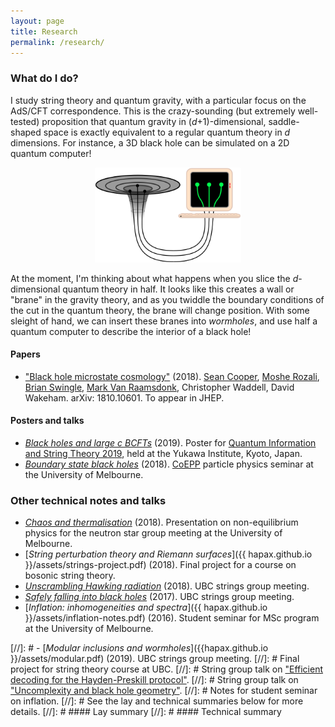 ```yaml
---
layout: page
title: Research
permalink: /research/
---
```


### What do I do?

I study string theory and quantum gravity, with a particular focus
on the AdS/CFT correspondence.
This is the crazy-sounding (but extremely well-tested) proposition that
quantum gravity in (*d*+1)-dimensional, saddle-shaped space is exactly
equivalent to a regular quantum theory in *d* dimensions.
For instance, a 3D black hole can be simulated on a 2D quantum computer!

<figure>
    <div style="text-align:center"><img src ="/images/er=epr.png" width="55%" />
	</div>
	</figure>

At the moment, I'm thinking about what happens when you slice the
*d*-dimensional quantum theory in half.
It looks like this creates a wall or "brane" in the gravity theory,
and as you twiddle the boundary conditions of the cut in the quantum
theory, the brane will change position.
With some sleight of hand, we can insert these branes into *wormholes*, and use
half a quantum computer to describe the interior of a black hole!

#### Papers

- ["Black hole microstate cosmology"](https://arxiv.org/abs/1810.10601)
  (2018). [Sean Cooper](https://seancooper.info/),
  [Moshe Rozali](https://www.phas.ubc.ca/~rozali/),
  [Brian Swingle](https://sites.google.com/site/physicsmonkey/),
  [Mark Van Raamsdonk](https://www.phas.ubc.ca/~mav/vanraamsdonk.html),
  Christopher Waddell, David Wakeham. arXiv: 1810.10601. To appear in JHEP.

#### Posters and talks

- [*Black holes and large c BCFTs*](assets/bcft2-poster.pdf) (2019). Poster for
  [Quantum Information and String Theory 2019](https://www2.yukawa.kyoto-u.ac.jp/~qist2019/index.php),
  held at the Yukawa Institute, Kyoto, Japan.
- [*Boundary state black holes*](assets/melb-18-slides-short.pdf)
  (2018). [CoEPP](http://www.coepp.org.au/) particle physics seminar
  at the University of Melbourne.

### Other technical notes and talks
- [*Chaos and thermalisation*](assets/chaos.pdf) (2018). Presentation
  on non-equilibrium physics for the neutron star group meeting at the University of Melbourne.
- [*String perturbation theory and Riemann surfaces*]({{
hapax.github.io }}/assets/strings-project.pdf) (2018). Final project
for a course on bosonic string theory.
- [*Unscrambling Hawking radiation*](assets/kitaev-yoshida.md)
  (2018). UBC strings group meeting.
- [*Safely falling into black holes*](assets/uncomplexity.md)
  (2017). UBC strings group meeting.
- [*Inflation: inhomogeneities and spectra*]({{ hapax.github.io
  }}/assets/inflation-notes.pdf) (2016). Student seminar for MSc
  program at the University of Melbourne.

[//]: # - [*Modular inclusions and wormholes*]({{hapax.github.io }}/assets/modular.pdf) (2019). UBC strings group meeting.
[//]: # Final project for string theory course at UBC.
[//]: # String group talk on ["Efficient decoding for the Hayden-Preskill protocol"](https://arxiv.org/abs/1710.03363).
[//]: # String group talk on ["Uncomplexity and black hole geometry"](https://arxiv.org/abs/1711.03125).
[//]: # Notes for student seminar on inflation.
[//]: # See the lay and technical summaries below for more details.
[//]: # #### Lay summary
[//]: # #### Technical summary
